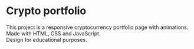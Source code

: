 # Crypto portfolio
This project is a responsive cryptocurrency portfolio page with animations. Made with HTML, CSS and JavaScript. 
<br/>
Design for educational purposes.
